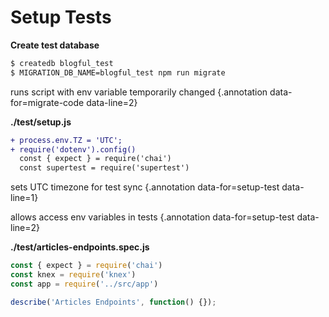 # Setup Tests

<div class='row'>
<div class='cell-4'>

**Create test database**

```bash {#migrate-code}
$ createdb blogful_test
$ MIGRATION_DB_NAME=blogful_test npm run migrate
```

</div>
<div class='cell-2 smallest'>

runs script with env variable temporarily changed {.annotation data-for=migrate-code data-line=2}

</div>
</div>

<div class='row fragment' data-index=1>
<div class='cell-4'>

**./test/setup.js**

```diff {#setup-test}
+ process.env.TZ = 'UTC';
+ require('dotenv').config()
  const { expect } = require('chai')
  const supertest = require('supertest')
```

</div>
<div class='cell-2 smallest'>

sets UTC timezone for test sync {.annotation data-for=setup-test data-line=1}

allows access env variables in tests {.annotation data-for=setup-test data-line=2}


</div>
</div>

<div class='row fragment' data-index=2>
<div class='cell-4'>

**./test/articles-endpoints.spec.js**
```js
const { expect } = require('chai')
const knex = require('knex')
const app = require('../src/app')

describe('Articles Endpoints', function() {});
```

</div>
<div class='cell-2 smallest'>

</div>
</div>

